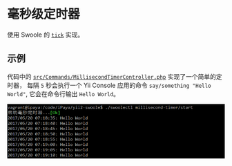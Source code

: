 # 毫秒级定时器

使用 Swoole 的 [`tick`](https://wiki.swoole.com/wiki/page/414.html) 实现。

## 示例

代码中的 [`src/Commands/MillisecondTimerController.php`](src/Commands/MillisecondTimerController.php) 实现了一个简单的定时器，
每隔 `5` 秒会执行一个 Yii Console 应用的命令 `say/something "Hello World"`, 它会在命令行输出 `Hello World`。

![毫秒级定时器](/docs/guide/images/millisecond-timer-example.png)
